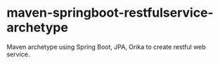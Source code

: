 # maven-springboot-restfulservice-archetype
Maven archetype using Spring Boot, JPA, Orika to create restful web service.
